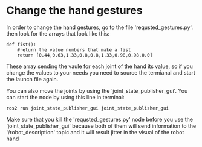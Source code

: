 # Change the hand gestures
In order to change the hand gestures, go to the file 'requsted_gestures.py'. then look for the arrays that look like this:
```
def fist():
    #return the value numbers that make a fist
    return [0.44,0.63,1.33,0.8,0.8,1.33,0.98,0.98,0.0]
```
These array sending the vaule for each joint of the hand its value, so if you change the values to your needs you need to source the termianal and start the launch file again.

You can also move the joints by using the 'joint_state_publisher_gui'. You can start the node by using this line in terminal:
```
ros2 run joint_state_publisher_gui joint_state_publisher_gui
```
Make sure that you kill the 'requsted_gestures.py' node before you use the 'joint_state_publisher_gui' because both of them will send information to the '/robot_description' topic and it will result jitter in the visual of the robot hand

